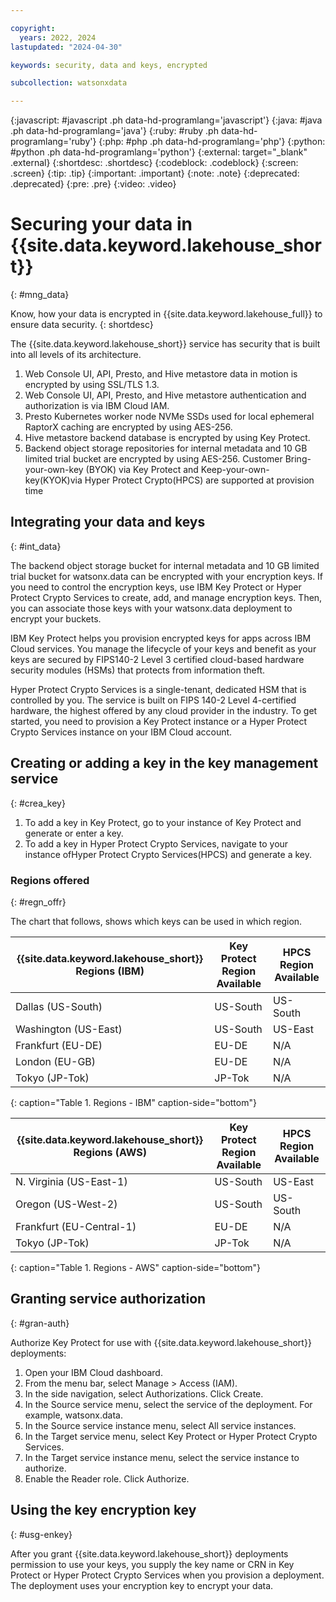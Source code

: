 ```yaml
---

copyright:
  years: 2022, 2024
lastupdated: "2024-04-30"

keywords: security, data and keys, encrypted

subcollection: watsonxdata

---
```


{:javascript: #javascript .ph data-hd-programlang='javascript'}
{:java: #java .ph data-hd-programlang='java'}
{:ruby: #ruby .ph data-hd-programlang='ruby'}
{:php: #php .ph data-hd-programlang='php'}
{:python: #python .ph data-hd-programlang='python'}
{:external: target="_blank" .external}
{:shortdesc: .shortdesc}
{:codeblock: .codeblock}
{:screen: .screen}
{:tip: .tip}
{:important: .important}
{:note: .note}
{:deprecated: .deprecated}
{:pre: .pre}
{:video: .video}


# Securing your data in {{site.data.keyword.lakehouse_short}}
{: #mng_data}

Know, how your data is encrypted in {{site.data.keyword.lakehouse_full}} to ensure data security.
{: shortdesc}

The {{site.data.keyword.lakehouse_short}} service has security that is built into all levels of its architecture.

1. Web Console UI, API, Presto, and Hive metastore data in motion is encrypted by using SSL/TLS 1.3.
2. Web Console UI, API, Presto, and Hive metastore authentication and authorization is via IBM Cloud IAM.
3. Presto Kubernetes worker node NVMe SSDs used for local ephemeral RaptorX caching are encrypted by using AES-256.
4. Hive metastore backend database is encrypted by using Key Protect.
5. Backend object storage repositories for internal metadata and 10 GB limited trial bucket are encrypted by using AES-256. Customer Bring-your-own-key (BYOK) via Key Protect and Keep-your-own-key(KYOK)via Hyper Protect Crypto(HPCS) are supported at provision time

## Integrating your data and keys
{: #int_data}

The backend object storage bucket for internal metadata and 10 GB limited trial bucket for watsonx.data can be encrypted with your encryption keys. If you need to control the encryption keys, use IBM Key Protect or Hyper Protect Crypto Services to create, add, and manage encryption keys. Then, you can associate those keys with your watsonx.data deployment to encrypt your buckets.

IBM Key Protect helps you provision encrypted keys for apps across IBM Cloud services. You manage the lifecycle of your keys and benefit as your keys are secured by FIPS140-2 Level 3 certified cloud-based hardware security modules (HSMs) that protects from information theft.

Hyper Protect Crypto Services is a single-tenant, dedicated HSM that is controlled by you. The service is built on FIPS 140-2 Level 4-certified hardware, the highest offered by any cloud provider in the industry. To get started, you need to provision a Key Protect instance or a Hyper Protect Crypto Services instance on your IBM Cloud account.

## Creating or adding a key in the key management service
{: #crea_key}

1. To add a key in Key Protect, go to your instance of Key Protect and generate or enter a key.
2. To add a key in Hyper Protect Crypto Services, navigate to your instance ofHyper Protect Crypto Services(HPCS) and generate a key.

### Regions offered
{: #regn_offr}

The chart that follows, shows which keys can be used in which region.

| **{{site.data.keyword.lakehouse_short}} Regions (IBM)**   |**Key Protect Region Available**  | **HPCS Region Available** |
|---|---|---|
| Dallas (US-South) | US-South | US-South  |
| Washington (US-East) | US-South  |US-East  |
| Frankfurt (EU-DE) | EU-DE  | N/A  |
| London (EU-GB) | EU-DE  | N/A  |
| Tokyo (JP-Tok) | JP-Tok | N/A  |
{: caption="Table 1. Regions - IBM" caption-side="bottom"}

| **{{site.data.keyword.lakehouse_short}} Regions (AWS)**   |**Key Protect Region Available**  | **HPCS Region Available** |
|---|---|---|
| N. Virginia (US-East-1) | US-South | US-East  |
| Oregon (US-West-2) | US-South  |US-South  |
| Frankfurt (EU-Central-1) | EU-DE  | N/A  |
| Tokyo (JP-Tok)| JP-Tok | N/A |
{: caption="Table 1. Regions - AWS" caption-side="bottom"}

## Granting service authorization
{: #gran-auth}

Authorize Key Protect for use with {{site.data.keyword.lakehouse_short}} deployments:
1. Open your IBM Cloud dashboard.
2. From the menu bar, select Manage > Access (IAM).
3. In the side navigation, select Authorizations. Click Create.
4. In the Source service menu, select the service of the deployment. For example, watsonx.data.
5. In the Source service instance menu, select All service instances.
6. In the Target service menu, select Key Protect or Hyper Protect Crypto Services.
7. In the Target service instance menu, select the service instance to authorize.
8. Enable the Reader role. Click Authorize.

## Using the key encryption key
{: #usg-enkey}

After you grant {{site.data.keyword.lakehouse_short}} deployments permission to use your keys, you supply the key name or CRN in Key Protect or Hyper Protect Crypto Services when you provision a deployment. The deployment uses your encryption key to encrypt your data.
